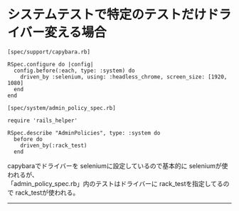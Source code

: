 # システムテストで特定のテストだけドライバー変える場合
~~~
[spec/support/capybara.rb]

RSpec.configure do |config|
  config.before(:each, type: :system) do
    driven_by :selenium, using: :headless_chrome, screen_size: [1920, 1080]
  end
end
~~~
~~~
[spec/system/admin_policy_spec.rb]

require 'rails_helper'

RSpec.describe "AdminPolicies", type: :system do
  before do
    driven_by(:rack_test)
  end
~~~
capybaraでドライバーを seleniumに設定しているので基本的に seleniumが使われるが、  
「admin_policy_spec.rb」内のテストはドライバーに rack_testを指定してるので rack_testが使われる。
***
